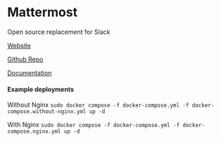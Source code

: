 # Mattermost
Open source replacement for Slack

[Website](https://mattermost.com/)

[Github Repo](https://github.com/mattermost/docker)

[Documentation](https://docs.mattermost.com/install/install-docker.html)

#### Example deployments
Without Nginx
`sudo docker compose -f docker-compose.yml -f docker-compose.without-nginx.yml up -d`

With Nginx
`sudo docker compose -f docker-compose.yml -f docker-compose.nginx.yml up -d`
